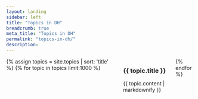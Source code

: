 ```yaml
---
layout: landing
sidebar: left
title: "Topics in DH"
breadcrumb: true
meta_title: "Topics in DH"
permalink: "topics-in-dh/"
description: 
---
```

<div class="row" id="topics">
	<div class="large-10 small-12 large-offset-1 columns t30">
			{% assign topics = site.topics | sort: 'title' %}
			{% for topic in topics limit:1000 %}
				<div id="topic_{{ topic.identifier }}" class="content">
					<h3>{{ topic.title }}</h3>
					<p>{{ topic.content | markdownify }}</p>
				</div>
			{% endfor %}
	</div><!-- /.small-8 small-offset-2.columns -->
</div><!-- /.row -->
